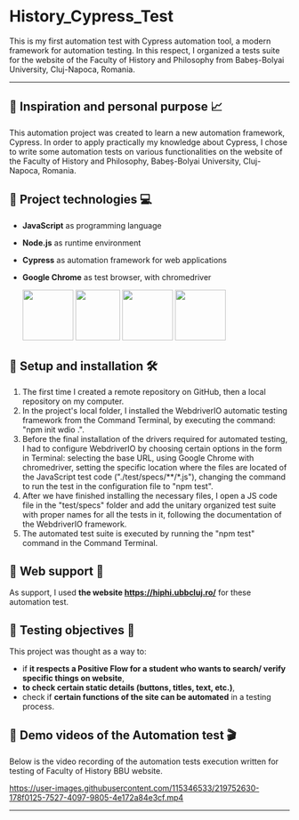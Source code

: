 # History_Cypress_Test
This is my first automation test with Cypress automation tool, a modern framework for automation testing. In this respect, I organized a tests suite for the website of the Faculty of History and Philosophy from Babeș-Bolyai University, Cluj-Napoca, Romania.



------



## :pushpin: Inspiration and personal purpose :chart_with_upwards_trend:
This automation project was created to learn a new automation framework, Cypress. In order to apply practically my knowledge about Cypress, I chose to write some automation tests on various functionalities on the website of the Faculty of History and Philosophy, Babeș-Bolyai University, Cluj-Napoca, Romania.






## :pushpin: Project technologies :computer:
+ **JavaScript** as programming language
+ **Node.js** as runtime environment
+ **Cypress** as automation framework for web applications
+ **Google Chrome** as test browser, with chromedriver

     <a href= "https://developer.mozilla.org/en-US/docs/Web/JavaScript"><img src="https://user-images.githubusercontent.com/115346533/207126821-44c69b50-e31e-47cf-807d-360653372d09.png" width="91" height="91"></a>     <a href= "https://nodejs.org/en/docs/"><img src="https://user-images.githubusercontent.com/115346533/207125973-3188c005-11c9-4c49-ab8c-b71e5c58a5c4.png" width="80" height="91"></a>     <a href= "https://www.cypress.io/"><img src="https://user-images.githubusercontent.com/115346533/219746300-c4dd96d6-f951-4f4b-886e-832cd07736cb.png" width="91" height="91"></a>     <a href = "https://www.google.com/chrome/?brand=YTUH&gclid=Cj0KCQiAnsqdBhCGARIsAAyjYjThEbMgK-Pyt6tXBBxBf9wk8TAD19OKn0FRnMlz45Ul0fZ5ogPb9gEaAjOhEALw_wcB&gclsrc=aw.ds"><img src="https://user-images.githubusercontent.com/115346533/208242996-fae0e828-b968-45cd-ab0c-1a73c9825b65.png" width="91" height="91"></a>
    
    
    
    
   
   
## :pushpin: Setup and installation :hammer_and_wrench:	
1. The first time I created a remote repository on GitHub, then a local repository on my computer.
2. In the project's local folder, I installed the WebdriverIO automatic testing framework from the Command Terminal, by executing the command: "npm init wdio .".
3. Before the final installation of the drivers required for automated testing, I had to configure WebdriverIO by choosing certain options in the form in Terminal: selecting the base URL, using Google Chrome with chromedriver, setting the specific location where the files are located of the JavaScript test code ("./test/specs/**/*.js"), changing the command to run the test in the configuration file to "npm test".
4. After we have finished installing the necessary files, I open a JS code file in the "test/specs" folder and add the unitary organized test suite with proper names for all the tests in it, following the documentation of the WebdriverIO framework.
5. The automated test suite is executed by running the "npm test" command in the Command Terminal.






## :pushpin: Web support :link:
As support, I used **the website https://hiphi.ubbcluj.ro/** for these automation test.






## :pushpin: Testing objectives :microscope:
This project was thought as a way to: 
+ if **it respects a Positive Flow for a student who wants to search/ verify specific things on website**, 
+ **to check certain static details (buttons, titles, text, etc.)**,
+ check if **certain functions of the site can be automated** in a testing process.






## :pushpin: Demo videos of the Automation test :clapper:
Below is the video recording of the automation tests execution written for testing of Faculty of History BBU website.




https://user-images.githubusercontent.com/115346533/219752630-178f0125-7527-4097-9805-4e172a84e3cf.mp4







------

